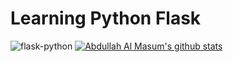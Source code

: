 # Learning Python Flask
 ![flask-python](https://user-images.githubusercontent.com/53784551/109922321-5af18780-7ce7-11eb-9fdb-8236df72a6fe.png)
[![Abdullah Al Masum's github stats](https://github-readme-stats.vercel.app/api?username=masumBhai&show_icons=true&count_private=true&theme=great-gatsby)](https://github.com/MasumBhai)
